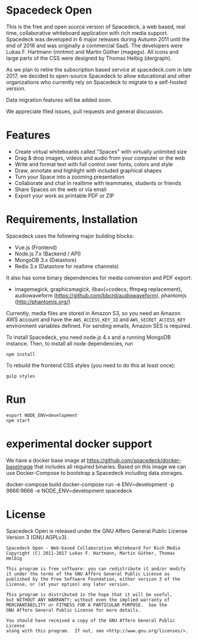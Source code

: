 # Spacedeck Open

This is the free and open source version of Spacedeck, a web based, real time, collaborative whiteboard application with rich media support. Spacedeck was developed in 6 major releases during Autumn 2011 until the end of 2016 and was originally a commercial SaaS. The developers were Lukas F. Hartmann (mntmn) and Martin Güther (magegu). All icons and large parts of the CSS were designed by Thomas Helbig (dergraph).

As we plan to retire the subscription based service at spacedeck.com in late 2017, we decided to open-source Spacedeck to allow educational and other organizations who currently rely on Spacedeck to migrate to a self-hosted version.

Data migration features will be added soon.

We appreciate filed issues, pull requests and general discussion.

# Features

- Create virtual whiteboards called "Spaces" with virtually unlimited size
- Drag & drop images, videos and audio from your computer or the web
- Write and format text with full control over fonts, colors and style
- Draw, annotate and highlight with included graphical shapes
- Turn your Space into a zooming presentation
- Collaborate and chat in realtime with teammates, students or friends
- Share Spaces on the web or via email
- Export your work as printable PDF or ZIP

# Requirements, Installation

Spacedeck uses the following major building blocks:

- Vue.js (Frontend)
- Node.js 7.x (Backend / API)
- MongoDB 3.x (Datastore)
- Redis 3.x (Datastore for realtime channels)

It also has some binary dependencies for media conversion and PDF export:

- imagemagick, graphicsmagick, libav(+codecs, ffmpeg replacement), audiowaveform (https://github.com/bbcrd/audiowaveform), phantomjs (http://phantomjs.org/)

Currently, media files are stored in Amazon S3, so you need an Amazon AWS account and have the ```AWS_ACCESS_KEY_ID``` and ```AWS_SECRET_ACCESS_KEY``` environment variables defined. For sending emails, Amazon SES is required.

To install Spacedeck, you need node.js 4.x and a running MongoDB instance. Then, to install all node dependencies, run

    npm install

To rebuild the frontend CSS styles (you need to do this at least once):

    gulp styles

# Run

    export NODE_ENV=development
    npm start

# experimental docker support

We have a docker base image at https://github.com/spacedeck/docker-baseimage that includes all required binaries. Based on this image we can use Docker-Compose to bootstrap a Spacedeck including data storages.

docker-compose build
docker-compose run -e ENV=development -p 9666:9666 -e NODE_ENV=development spacedeck

# License

Spacedeck Open is released under the GNU Affero General Public License Version 3 (GNU AGPLv3).

    Spacedeck Open - Web-based Collaborative Whiteboard For Rich Media
    Copyright (C) 2011-2017 Lukas F. Hartmann, Martin Güther, Thomas Helbig
    
    This program is free software: you can redistribute it and/or modify
    it under the terms of the GNU Affero General Public License as
    published by the Free Software Foundation, either version 3 of the
    License, or (at your option) any later version.

    This program is distributed in the hope that it will be useful,
    but WITHOUT ANY WARRANTY; without even the implied warranty of
    MERCHANTABILITY or FITNESS FOR A PARTICULAR PURPOSE.  See the
    GNU Affero General Public License for more details.

    You should have received a copy of the GNU Affero General Public License
    along with this program.  If not, see <http://www.gnu.org/licenses/>.
